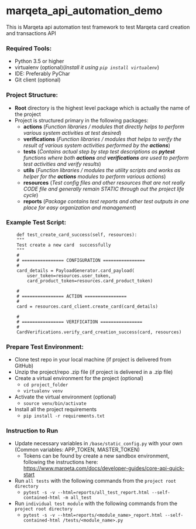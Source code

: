 # marqeta_api_automation_demo
This is Marqeta api automation test framework to test Marqeta card creation and
 transactions API


### Required Tools:
* Python 3.5 or higher
* virtualenv (optional)(_Install it using `pip install virtualenv`_)
* IDE: Preferably PyChar
* Git client (optional)


### Project Structure:
* **Root** directory is the highest level package which is actually the name of the project 
* Project is structured primary in the following packages:
    * **actions** (_Function libraries / modules that directly helps to perform various system activities at test desired_)
    * **verifications** (_Function libraries / modules that helps to verify the result of various system activities performed by the **actions**_)  
    * **tests** (_Contains actual step by step test descriptions as **pytest** functions where both **actions** and **verifications** are used to perform test activities and verify results_)
    * **utils** (_Function libraries / modules the utility scripts and works as helper for the **actions** modules to perform various actions_)
    * **resources** (_Test config files  and other resources that are not really CODE file and generally remain STATIC through out the project life cycle_)
    * **reports** (_Package contains test reports and other test outputs in one place for easy organization and management_)


### Example Test Script:
        def test_create_card_success(self, resources):
        """
        Test create a new card  successfully
        """
        #
        # ================ CONFIGURATION ================
        #
        card_details = PayloadGenerator.card_payload(
            user_token=resources.user_token,
            card_product_token=resources.card_product_token)

        #
        # ================ ACTION ================
        #
        card = resources.card_client.create_card(card_details)

        #
        # ================ VERIFICATION ================
        #
        CardVerifications.verify_card_creation_success(card, resources)
 

### Prepare Test Environment:
* Clone test repo in your local machine (if project is delivered from GitHub)
* Unzip the project/repo .zip file (if project is delivered in a .zip file) 
* Create a virtual environment for the project (optional)
    * `cd project_folder`
    * `virtualenv venv`
* Activate the virtual environment (optional)
    * `source venv/bin/activate`
* Install all the project requirements
    * `pip install -r requirements.txt`


### Instruction to Run
* Update necessary variables in `/base/static_config.py` with your own (Common variables: APP_TOKEN, MASTER_TOKEN)
    * Tokens can be found by create a new sandbox environment, following the instructions here: https://www.marqeta.com/docs/developer-guides/core-api-quick-start
* Run `all tests` with the following commands from the `project root directory`
   * `pytest -s -v --html=reports/all_test_report.html --self-contained-html -m all_test`
* Run `individual test module` with the following commands from the `project root directory`
   * `pytest -s -v --html=reports/<module_name>_report.html --self-contained-html /tests/<module_name>.py`

